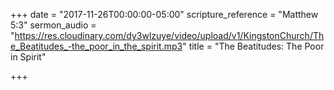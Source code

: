 +++
date = "2017-11-26T00:00:00-05:00"
scripture_reference = "Matthew 5:3"
sermon_audio = "https://res.cloudinary.com/dy3wlzuye/video/upload/v1/KingstonChurch/The_Beatitudes_-the_poor_in_the_spirit.mp3"
title = "The Beatitudes: The Poor in Spirit"

+++
